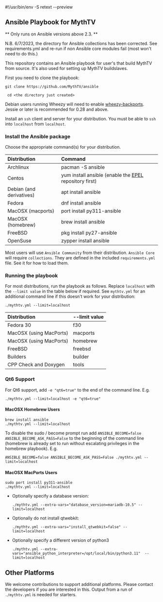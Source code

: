 #!/usr/bin/env -S retext --preview

[//]: # (Install retext from your distribution then ./README.md will look prettier.)

## Ansible Playbook for MythTV
** Only runs on Ansible versions above 2.3. **

N.B. 6/7/2023, the directory for Ansible collections has been corrected.
See requirements.yml and re-run if non Ansible core modules fail (most
won't need to do this.)

This repository contains an Ansible playbook for user's that build MythTV
from source. It's also used for setting up MythTV buildslaves.

First you need to clone the playbook:

``` git clone https://github.com/MythTV/ansible ```

``` cd <the directory just created>```

Debian users running Wheezy will need to enable
[wheezy-backports](https://wiki.debian.org/Backports).
Jessie or later is recommended for 0.28 and above.

Install an `ssh` client and server for your distribution. You must be
able to `ssh` into `localhost` from `localhost`.

### Install the Ansible package
Choose the appropriate command(s) for your distribution.
<br>

Distribution | Command
:-------|:--------
Archlinux | pacman -S ansible
Centos | yum install ansible (enable the [EPEL](https://fedoraproject.org/wiki/EPEL) repository first)
Debian (and derivatives) | apt install ansible
Fedora | dnf install ansible
MacOSX (macports) | port install py311-ansible
MacOSX (homebrew) | brew install ansible
FreeBSD | pkg install py27-ansible
OpenSuse | zypper install ansible

Most users will use `Ansible Community` from their distribution.
`Ansible Core` will require `collections`.  They are defined in
the included `requirements.yml` file. See it for how to load them.

### Running the playbook
For most distributions, run the playbook as follows. Replace
`localhost` with the `--limit value` in the table below if
required.
See `mythtv.yml` for an additional command line if this
doesn't work for your distribution:

``` ./mythtv.yml --limit=localhost ```
<br>

Distribution|--limit value
:-----------|:------------
Fedora 30 | f30
MacOSX (using MacPorts)| macports
MacOSX (using MacPorts)| homebrew
FreeBSD | freebsd
Builders | builder
CPP Check and Doxygen | tools

### Qt6 Support
For Qt6 support, add ``` -e "qt6=true" ``` to the end of the command line. E.g.

``` ./mythtv.yml --limit=localhost -e "qt6=true" ```

#### MacOSX Homebrew Users
``` brew install ansible ```<br>
``` ./mythtv.yml --limit=localhost ```

To disable the sudo / become prompt run add
``` ANSIBLE_BECOME=false ANSIBLE_BECOME_ASK_PASS=False ```
to the beginning of the command line (homebrew is already set to run
without escalating privileges in the homebrew playbook). E.g.

``` ANSIBLE_BECOME=false ANSIBLE_BECOME_ASK_PASS=False ./mythtv.yml --limit=localhost ```


#### MacOSX MacPorts Users
``` sudo port install py311-ansible ```<br>
``` ./mythtv.yml --limit=localhost ```

- Optionally specify a database version:

    ``` ./mythtv.yml --extra-vars="database_version=mariadb-10.5" --limit=localhost ```

- Optionally do not install qtwebkit:

    ``` ./mythtv.yml --extra-vars="install_qtwebkit=false" --limit=localhost ```

- Optionally specify a different version of python3

   ``` ./mythtv.yml --extra-vars="ansible_python_interpreter=/opt/local/bin/python3.11"  --limit=localhost ```

## Other Platforms
We welcome contributions to support additional platforms. Please contact the
developers if you are interested in this. Output from a run of ```./mythtv.yml```
is needed for starters.
